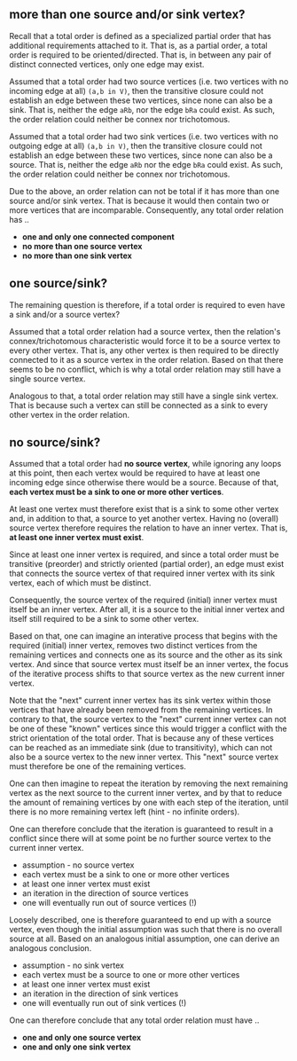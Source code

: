 
<!-- ======================================================================= -->
## more than one source and/or sink vertex?

Recall that a total order is defined as a specialized partial order that has
additional requirements attached to it. That is, as a partial order, a total
order is required to be oriented/directed. That is, in between any pair of
distinct connected vertices, only one edge may exist.

Assumed that a total order had two source vertices (i.e. two vertices with
no incoming edge at all) `(a,b in V)`, then the transitive closure could not
establish an edge between these two vertices, since none can also be a sink.
That is, neither the edge `aRb`, nor the edge `bRa` could exist. As such, the
order relation could neither be connex nor trichotomous.

Assumed that a total order had two sink vertices (i.e. two vertices with no
outgoing edge at all) `(a,b in V)`, then the transitive closure could not
establish an edge between these two vertices, since none can also be a source.
That is, neither the edge `aRb` nor the edge `bRa` could exist. As such, the
order relation could neither be connex nor trichotomous.

Due to the above, an order relation can not be total if it has more than one
source and/or sink vertex. That is because it would then contain two or more
vertices that are incomparable. Consequently, any total order relation has ..

* **one and only one connected component**
* **no more than one source vertex**
* **no more than one sink vertex**

<!-- ======================================================================= -->
## one source/sink?

The remaining question is therefore, if a total order is required to even have
a sink and/or a source vertex?

Assumed that a total order relation had a source vertex, then the relation's
connex/trichotomous characteristic would force it to be a source vertex to
every other vertex. That is, any other vertex is then required to be directly
connected to it as a source vertex in the order relation. Based on that there
seems to be no conflict, which is why a total order relation may still have a
single source vertex.

Analogous to that, a total order relation may still have a single sink vertex.
That is because such a vertex can still be connected as a sink to every other
vertex in the order relation.

<!-- ======================================================================= -->
## no source/sink?

Assumed that a total order had **no source vertex**, while ignoring any
loops at this point, then each vertex would be required to have at least
one incoming edge since otherwise there would be a source. Because of
that, **each vertex must be a sink to one or more other vertices**.

At least one vertex must therefore exist that is a sink to some other vertex
and, in addition to that, a source to yet another vertex. Having no (overall)
source vertex therefore requires the relation to have an inner vertex. That
is, **at least one inner vertex must exist**.

Since at least one inner vertex is required, and since a total order must be
transitive (preorder) and strictly oriented (partial order), an edge must
exist that connects the source vertex of that required inner vertex with its
sink vertex, each of which must be distinct.

Consequently, the source vertex of the required (initial) inner vertex must
itself be an inner vertex. After all, it is a source to the initial inner
vertex and itself still required to be a sink to some other vertex.

Based on that, one can imagine an interative process that begins with the
required (initial) inner vertex, removes two distinct vertices from the
remaining vertices and connects one as its source and the other as its sink
vertex. And since that source vertex must itself be an inner vertex, the
focus of the iterative process shifts to that source vertex as the new
current inner vertex.

Note that the "next" current inner vertex has its sink vertex within those
vertices that have already been removed from the remaining vertices. In
contrary to that, the source vertex to the "next" current inner vertex can
not be one of these "known" vertices since this would trigger a conflict
with the strict orientation of the total order. That is because any of these
vertices can be reached as an immediate sink (due to transitivity), which
can not also be a source vertex to the new inner vertex. This "next" source
vertex must therefore be one of the remaining vertices.

One can then imagine to repeat the iteration by removing the next remaining
vertex as the next source to the current inner vertex, and by that to reduce
the amount of remaining vertices by one with each step of the iteration, until
there is no more remaining vertex left (hint - no infinite orders).

One can therefore conclude that the iteration is guaranteed to result in a
conflict since there will at some point be no further source vertex to the
current inner vertex.

* assumption - no source vertex
* each vertex must be a sink to one or more other vertices
* at least one inner vertex must exist
* an iteration in the direction of source vertices
* one will eventually run out of source vertices (!)

Loosely described, one is therefore guaranteed to end up with a source vertex,
even though the initial assumption was such that there is no overall source
at all. Based on an analogous initial assumption, one can derive an analogous
conclusion.

* assumption - no sink vertex
* each vertex must be a source to one or more other vertices
* at least one inner vertex must exist
* an iteration in the direction of sink vertices
* one will eventually run out of sink vertices (!)

One can therefore conclude that any total order relation must have ..

* **one and only one source vertex**
* **one and only one sink vertex**
